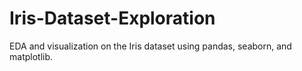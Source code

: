 # Iris-Dataset-Exploration
EDA and visualization on the Iris dataset using pandas, seaborn, and matplotlib.

